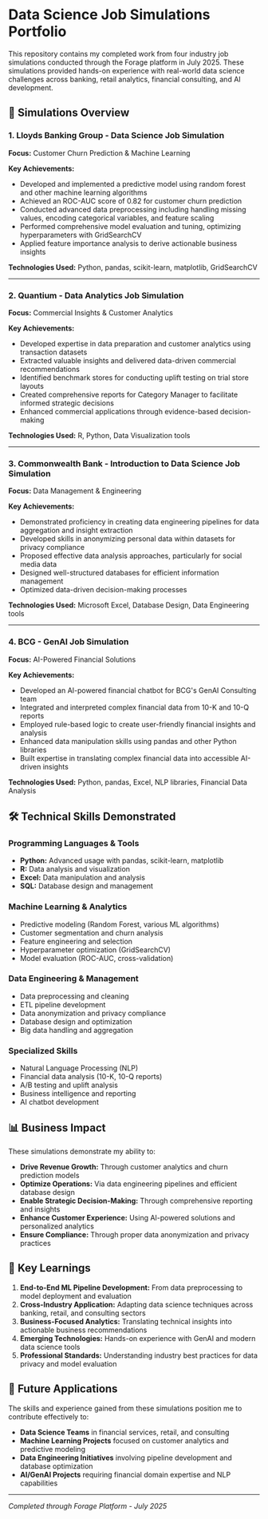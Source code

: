 # Data Science Job Simulations Portfolio

This repository contains my completed work from four industry job simulations conducted through the Forage platform in July 2025. These simulations provided hands-on experience with real-world data science challenges across banking, retail analytics, financial consulting, and AI development.

## 🏦 Simulations Overview

### 1. Lloyds Banking Group - Data Science Job Simulation
**Focus:** Customer Churn Prediction & Machine Learning

**Key Achievements:**
- Developed and implemented a predictive model using random forest and other machine learning algorithms
- Achieved an ROC-AUC score of 0.82 for customer churn prediction
- Conducted advanced data preprocessing including handling missing values, encoding categorical variables, and feature scaling
- Performed comprehensive model evaluation and tuning, optimizing hyperparameters with GridSearchCV
- Applied feature importance analysis to derive actionable business insights

**Technologies Used:** Python, pandas, scikit-learn, matplotlib, GridSearchCV

---

### 2. Quantium - Data Analytics Job Simulation
**Focus:** Commercial Insights & Customer Analytics

**Key Achievements:**
- Developed expertise in data preparation and customer analytics using transaction datasets
- Extracted valuable insights and delivered data-driven commercial recommendations
- Identified benchmark stores for conducting uplift testing on trial store layouts
- Created comprehensive reports for Category Manager to facilitate informed strategic decisions
- Enhanced commercial applications through evidence-based decision-making

**Technologies Used:** R, Python, Data Visualization tools

---

### 3. Commonwealth Bank - Introduction to Data Science Job Simulation
**Focus:** Data Management & Engineering

**Key Achievements:**
- Demonstrated proficiency in creating data engineering pipelines for data aggregation and insight extraction
- Developed skills in anonymizing personal data within datasets for privacy compliance
- Proposed effective data analysis approaches, particularly for social media data
- Designed well-structured databases for efficient information management
- Optimized data-driven decision-making processes

**Technologies Used:** Microsoft Excel, Database Design, Data Engineering tools

---

### 4. BCG - GenAI Job Simulation
**Focus:** AI-Powered Financial Solutions

**Key Achievements:**
- Developed an AI-powered financial chatbot for BCG's GenAI Consulting team
- Integrated and interpreted complex financial data from 10-K and 10-Q reports
- Employed rule-based logic to create user-friendly financial insights and analysis
- Enhanced data manipulation skills using pandas and other Python libraries
- Built expertise in translating complex financial data into accessible AI-driven insights

**Technologies Used:** Python, pandas, Excel, NLP libraries, Financial Data Analysis

## 🛠️ Technical Skills Demonstrated

### Programming Languages & Tools
- **Python:** Advanced usage with pandas, scikit-learn, matplotlib
- **R:** Data analysis and visualization
- **Excel:** Data manipulation and analysis
- **SQL:** Database design and management

### Machine Learning & Analytics
- Predictive modeling (Random Forest, various ML algorithms)
- Customer segmentation and churn analysis
- Feature engineering and selection
- Hyperparameter optimization (GridSearchCV)
- Model evaluation (ROC-AUC, cross-validation)

### Data Engineering & Management
- Data preprocessing and cleaning
- ETL pipeline development
- Data anonymization and privacy compliance
- Database design and optimization
- Big data handling and aggregation

### Specialized Skills
- Natural Language Processing (NLP)
- Financial data analysis (10-K, 10-Q reports)
- A/B testing and uplift analysis
- Business intelligence and reporting
- AI chatbot development

## 📊 Business Impact

These simulations demonstrate my ability to:
- **Drive Revenue Growth:** Through customer analytics and churn prediction models
- **Optimize Operations:** Via data engineering pipelines and efficient database design
- **Enable Strategic Decision-Making:** Through comprehensive reporting and insights
- **Enhance Customer Experience:** Using AI-powered solutions and personalized analytics
- **Ensure Compliance:** Through proper data anonymization and privacy practices

## 🎯 Key Learnings

1. **End-to-End ML Pipeline Development:** From data preprocessing to model deployment and evaluation
2. **Cross-Industry Application:** Adapting data science techniques across banking, retail, and consulting sectors
3. **Business-Focused Analytics:** Translating technical insights into actionable business recommendations
4. **Emerging Technologies:** Hands-on experience with GenAI and modern data science tools
5. **Professional Standards:** Understanding industry best practices for data privacy and model evaluation


## 🚀 Future Applications

The skills and experience gained from these simulations position me to contribute effectively to:
- **Data Science Teams** in financial services, retail, and consulting
- **Machine Learning Projects** focused on customer analytics and predictive modeling
- **Data Engineering Initiatives** involving pipeline development and database optimization
- **AI/GenAI Projects** requiring financial domain expertise and NLP capabilities

---

*Completed through Forage Platform - July 2025*
